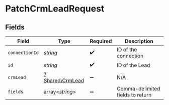 # PatchCrmLeadRequest


## Fields

| Field                                             | Type                                              | Required                                          | Description                                       |
| ------------------------------------------------- | ------------------------------------------------- | ------------------------------------------------- | ------------------------------------------------- |
| `connectionId`                                    | *string*                                          | :heavy_check_mark:                                | ID of the connection                              |
| `id`                                              | *string*                                          | :heavy_check_mark:                                | ID of the Lead                                    |
| `crmLead`                                         | [?Shared\CrmLead](../../Models/Shared/CrmLead.md) | :heavy_minus_sign:                                | N/A                                               |
| `fields`                                          | array<*string*>                                   | :heavy_minus_sign:                                | Comma-delimited fields to return                  |
